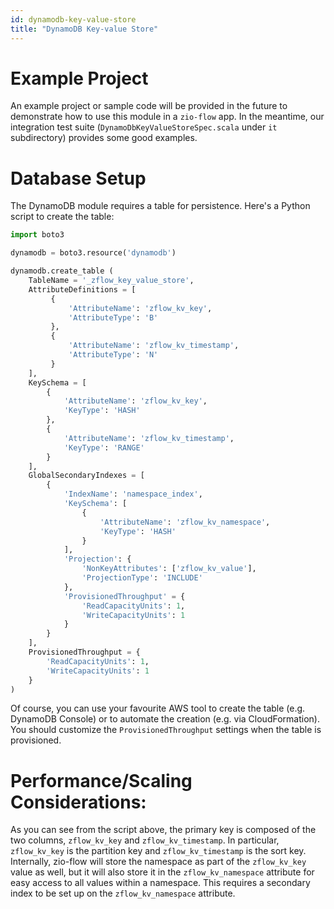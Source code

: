 ```yaml
---
id: dynamodb-key-value-store
title: "DynamoDB Key-value Store"
---
```


# Example Project

An example project or sample code will be provided in the future to demonstrate how to use this module in a `zio-flow` app. In the meantime, our integration test suite (`DynamoDbKeyValueStoreSpec.scala` under `it` subdirectory) provides some good examples.

# Database Setup

The DynamoDB module requires a table for persistence. Here's a Python script to create the table:

```python
import boto3

dynamodb = boto3.resource('dynamodb')

dynamodb.create_table (
    TableName = '_zflow_key_value_store',
    AttributeDefinitions = [
         {
             'AttributeName': 'zflow_kv_key',
             'AttributeType': 'B'
         },
         {
             'AttributeName': 'zflow_kv_timestamp',
             'AttributeType': 'N'
         }
    ],    
    KeySchema = [
        {
            'AttributeName': 'zflow_kv_key',
            'KeyType': 'HASH'
        },
        {
            'AttributeName': 'zflow_kv_timestamp',
            'KeyType': 'RANGE'
        }
    ],
    GlobalSecondaryIndexes = [
        {
            'IndexName': 'namespace_index',
            'KeySchema': [
                {
                    'AttributeName': 'zflow_kv_namespace',
                    'KeyType': 'HASH'
                }
            ],
            'Projection': {
                'NonKeyAttributes': ['zflow_kv_value'],
                'ProjectionType': 'INCLUDE'
            },
            'ProvisionedThroughput' = {
                'ReadCapacityUnits': 1,
                'WriteCapacityUnits': 1
            }
        }
    ],
    ProvisionedThroughput = {
        'ReadCapacityUnits': 1,
        'WriteCapacityUnits': 1
    }
)
```

Of course, you can use your favourite AWS tool to create the table (e.g. DynamoDB Console) or to automate the creation (e.g. via CloudFormation). You should customize the `ProvisionedThroughput` settings when the table is provisioned.

# Performance/Scaling Considerations:

As you can see from the script above, the primary key is composed of the two columns, `zflow_kv_key` and `zflow_kv_timestamp`. In particular, `zflow_kv_key` is the partition key and `zflow_kv_timestamp` is the sort key. Internally, zio-flow will store the namespace as part of the `zflow_kv_key` value as well, but it will also
store it in the `zflow_kv_namespace` attribute for easy access to all values within a namespace. This requires
a secondary index to be set up on the `zflow_kv_namespace` attribute.
